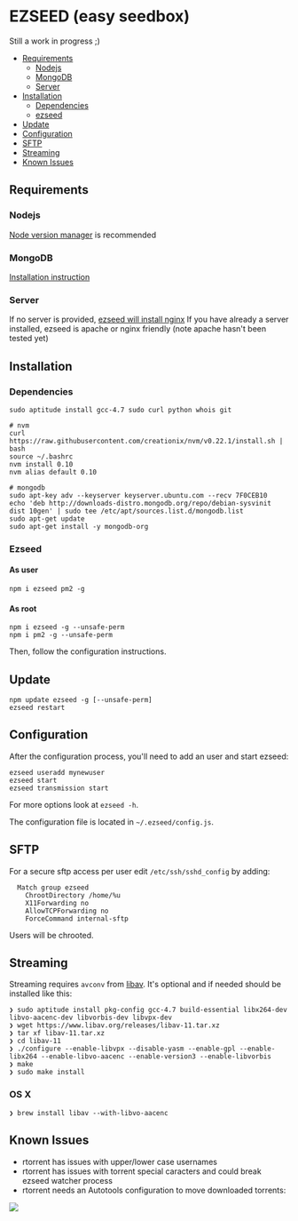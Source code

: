 EZSEED (easy seedbox)
===

Still a work in progress ;)

- [Requirements](#requirements)
  - [Nodejs](#nodejs)
  - [MongoDB](#mongodb)
  - [Server](#server)
- [Installation](#installation)
  - [Dependencies](#dependencies)
  - [ezseed](#ezseed)
- [Update](#update)
- [Configuration](#configuration)
- [SFTP](#sftp)
- [Streaming](#streaming)
- [Known Issues](#known-issues)

## Requirements

### Nodejs
[Node version manager](https://github.com/creationix/nvm) is recommended

### MongoDB
[Installation instruction](http://docs.mongodb.org/manual/installation/)

### Server
If no server is provided, [ezseed will install nginx](https://github.com/ezseed/ezseed/blob/master/scripts/server.sh)
If you have already a server installed, ezseed is apache or nginx friendly (note apache hasn't been tested yet)

## Installation 

### Dependencies

```
sudo aptitude install gcc-4.7 sudo curl python whois git

# nvm
curl https://raw.githubusercontent.com/creationix/nvm/v0.22.1/install.sh | bash
source ~/.bashrc
nvm install 0.10
nvm alias default 0.10

# mongodb
sudo apt-key adv --keyserver keyserver.ubuntu.com --recv 7F0CEB10
echo 'deb http://downloads-distro.mongodb.org/repo/debian-sysvinit dist 10gen' | sudo tee /etc/apt/sources.list.d/mongodb.list
sudo apt-get update
sudo apt-get install -y mongodb-org
```

### Ezseed

#### As user
```
npm i ezseed pm2 -g
```

#### As root
```
npm i ezseed -g --unsafe-perm
npm i pm2 -g --unsafe-perm
```

Then, follow the configuration instructions.

## Update

```
npm update ezseed -g [--unsafe-perm]
ezseed restart
```

## Configuration

After the configuration process, you'll need to add an user and start ezseed:

```
ezseed useradd mynewuser
ezseed start
ezseed transmission start
```

For more options look at `ezseed -h`.

The configuration file is located in `~/.ezseed/config.js`.

## SFTP

For a secure sftp access per user edit `/etc/ssh/sshd_config` by adding:
```
  Match group ezseed
    ChrootDirectory /home/%u
    X11Forwarding no
    AllowTCPForwarding no
    ForceCommand internal-sftp
```

Users will be chrooted.

## Streaming

Streaming requires `avconv` from [libav](https://libav.org/). It's optional and if needed should be installed like this:

```
❯ sudo aptitude install pkg-config gcc-4.7 build-essential libx264-dev libvo-aacenc-dev libvorbis-dev libvpx-dev
❯ wget https://www.libav.org/releases/libav-11.tar.xz
❯ tar xf libav-11.tar.xz
❯ cd libav-11
❯ ./configure --enable-libvpx --disable-yasm --enable-gpl --enable-libx264 --enable-libvo-aacenc --enable-version3 --enable-libvorbis
❯ make
❯ sudo make install
```

### OS X
```
❯ brew install libav --with-libvo-aacenc
```

## Known Issues

- rtorrent has issues with upper/lower case usernames
- rtorrent has issues with torrent special caracters and could break ezseed watcher process
- rtorrent needs an Autotools configuration to move downloaded torrents:

![](https://camo.githubusercontent.com/a278375b20071e41ed233b5f6b1e8936222ae0bf/687474703a2f2f7777772e7a75706d6167652e65752f692f687052455238336376472e706e67)
